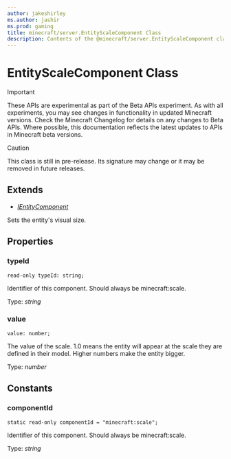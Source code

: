```yaml
---
author: jakeshirley
ms.author: jashir
ms.prod: gaming
title: minecraft/server.EntityScaleComponent Class
description: Contents of the @minecraft/server.EntityScaleComponent class.
---
```

# EntityScaleComponent Class
>[!IMPORTANT]
>These APIs are experimental as part of the Beta APIs experiment. As with all experiments, you may see changes in functionality in updated Minecraft versions. Check the Minecraft Changelog for details on any changes to Beta APIs. Where possible, this documentation reflects the latest updates to APIs in Minecraft beta versions.

> [!CAUTION]
> This class is still in pre-release.  Its signature may change or it may be removed in future releases.

## Extends
- [*IEntityComponent*](IEntityComponent.md)

Sets the entity's visual size.

## Properties

### **typeId**
`read-only typeId: string;`

Identifier of this component. Should always be minecraft:scale.

Type: *string*

### **value**
`value: number;`

The value of the scale. 1.0 means the entity will appear at the scale they are defined in their model. Higher numbers make the entity bigger.

Type: *number*

## Constants

### **componentId**
`static read-only componentId = "minecraft:scale";`

Identifier of this component. Should always be minecraft:scale.

Type: *string*

